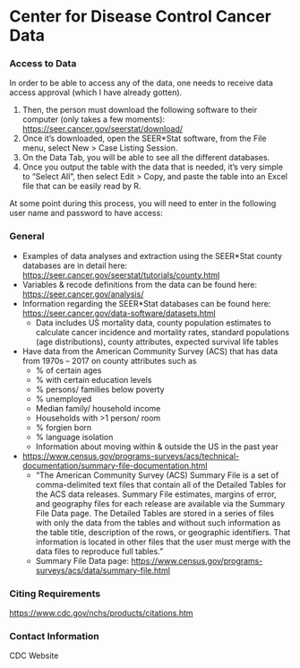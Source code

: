 # Center for Disease Control Cancer Data
### Access to Data
In order to be able to access any of the data, one needs to receive data access approval (which I have already gotten). 
1.	Then, the person must download the following software to their computer (only takes a few moments): https://seer.cancer.gov/seerstat/download/
2.	Once it’s downloaded, open the SEER*Stat software, from the File menu, select New > Case Listing Session.
3.	On the Data Tab, you will be able to see all the different databases. 
4.	Once you output the table with the data that is needed, it’s very simple to “Select All”, then select Edit > Copy, and paste the table into an Excel file that can be easily read by R. 

At some point during this process, you will need to enter in the following user name and password to have access:
####

### General
- Examples of data analyses and extraction using the SEER*Stat county databases are in detail here: https://seer.cancer.gov/seerstat/tutorials/county.html
- Variables & recode definitions from the data can be found here: https://seer.cancer.gov/analysis/
- Information regarding the SEER*Stat databases can be found here: https://seer.cancer.gov/data-software/datasets.html
  - Data includes US mortality data, county population estimates to calculate cancer incidence and mortality rates, standard populations (age distributions), county attributes, expected survival life tables 
- Have data from the American Community Survey (ACS) that has data from 1970s – 2017 on county attributes such as  
  - % of certain ages 
  - % with certain education levels 
  - % persons/ families below poverty 
  - % unemployed
  - Median family/ household income 
  - Households with >1 person/ room 
  - % forgien born 
  - % language isolation 
  - Information about moving within & outside the US in the past year 
- https://www.census.gov/programs-surveys/acs/technical-documentation/summary-file-documentation.html
  - “The American Community Survey (ACS) Summary File is a set of comma-delimited text files that contain all of the Detailed Tables for the ACS data releases. Summary File estimates, margins of error, and geography files for each release are available via the Summary File Data page. The Detailed Tables are stored in a series of files with only the data from the tables and without such information as the table title, description of the rows, or geographic identifiers. That information is located in other files that the user must merge with the data files to reproduce full tables.”
  - Summary File Data page: https://www.census.gov/programs-surveys/acs/data/summary-file.html

### Citing Requirements
https://www.cdc.gov/nchs/products/citations.htm

### Contact Information
CDC Website
